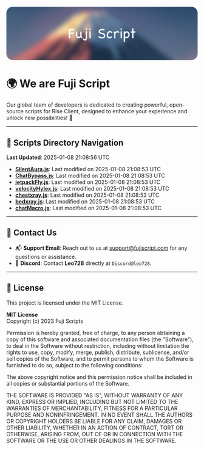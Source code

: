 ![Banner](.github/b.webp)

# 🌍 **We are Fuji Script**

Our global team of developers is dedicated to creating powerful, open-source scripts for Rise Client, designed to enhance your experience and unlock new possibilities! 🌟

---
<!-- SCRIPTS_NAVIGATION_START -->
## 📂 **Scripts Directory Navigation**

**Last Updated**: 2025-01-08 21:08:56 UTC

- **[SilentAura.js](scripts/SilentAura.js)**: Last modified on 2025-01-08 21:08:53 UTC
- **[ChatBypass.js](scripts/ChatBypass.js)**: Last modified on 2025-01-08 21:08:53 UTC
- **[jetpackFly.js](scripts/jetpackFly.js)**: Last modified on 2025-01-08 21:08:53 UTC
- **[velocityHylex.js](scripts/velocityHylex.js)**: Last modified on 2025-01-08 21:08:53 UTC
- **[chestxray.js](scripts/chestxray.js)**: Last modified on 2025-01-08 21:08:53 UTC
- **[bedxray.js](scripts/bedxray.js)**: Last modified on 2025-01-08 21:08:53 UTC
- **[chatMacro.js](scripts/chatMacro.js)**: Last modified on 2025-01-08 21:08:53 UTC

<!-- SCRIPTS_NAVIGATION_END -->

---

## 💬 **Contact Us**  
- 📬 **Support Email**: Reach out to us at [support@fujiscript.com](mailto:support@fujiscript.com) for any questions or assistance.  
- 💬 **Discord**: Contact **Leo728** directly at `Discord@leo728`.

---

## 📜 **License**

This project is licensed under the MIT License.  

**MIT License**  
Copyright (c) 2023 Fuji Scripts  

Permission is hereby granted, free of charge, to any person obtaining a copy of this software and associated documentation files (the "Software"), to deal in the Software without restriction, including without limitation the rights to use, copy, modify, merge, publish, distribute, sublicense, and/or sell copies of the Software, and to permit persons to whom the Software is furnished to do so, subject to the following conditions:  

The above copyright notice and this permission notice shall be included in all copies or substantial portions of the Software.  

THE SOFTWARE IS PROVIDED "AS IS", WITHOUT WARRANTY OF ANY KIND, EXPRESS OR IMPLIED, INCLUDING BUT NOT LIMITED TO THE WARRANTIES OF MERCHANTABILITY, FITNESS FOR A PARTICULAR PURPOSE AND NONINFRINGEMENT. IN NO EVENT SHALL THE AUTHORS OR COPYRIGHT HOLDERS BE LIABLE FOR ANY CLAIM, DAMAGES OR OTHER LIABILITY, WHETHER IN AN ACTION OF CONTRACT, TORT OR OTHERWISE, ARISING FROM, OUT OF OR IN CONNECTION WITH THE SOFTWARE OR THE USE OR OTHER DEALINGS IN THE SOFTWARE.  
